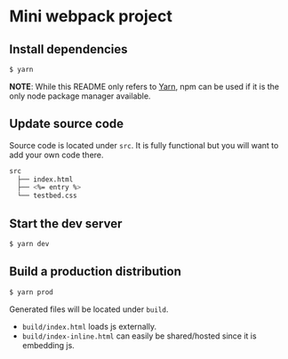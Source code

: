 # Mini webpack project

## Install dependencies

```sh
$ yarn
```
**NOTE**: While this README only refers to [Yarn](https://yarnpkg.com/en/), npm can be used if it is the only node package manager available.

## Update source code

Source code is located under `src`.
It is fully functional but you will want to add your own code there.

```sh
src
  ├── index.html
  ├── <%= entry %>
  └── testbed.css
```

## Start the dev server

```sh
$ yarn dev
```

## Build a production distribution

```sh
$ yarn prod
```

Generated files will be located under `build`.

- `build/index.html` loads js externally.
- `build/index-inline.html` can easily be shared/hosted since it is embedding js.
